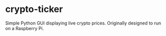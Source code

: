 # crypto-ticker
Simple Python GUI displaying live crypto prices. Originally designed to run on a Raspberry Pi.
